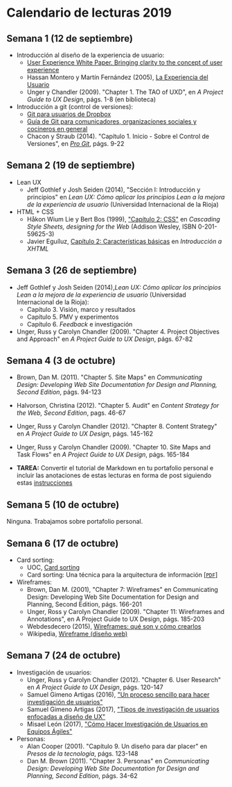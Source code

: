 # Calendario de lecturas 2019

## Semana 1 (12 de septiembre)

- Introducción al diseño de la experiencia de usuario:
    + [User Experience White Paper. Bringing clarity to the concept of user experience](https://www.allaboutux.org/files/UX-WhitePaper.pdf)
    + Hassan Montero y Martín Fernández (2005), [La Experiencia del Usuario](http://www.nosolousabilidad.com/articulos/experiencia_del_usuario.htm)
    + Unger y Chandler (2009). "Chapter 1. The TAO of UXD", en _A Project Guide to UX Design_, págs. 1-8 (en biblioteca)
- Introducción a git (control de versiones):
    + [Git para usuarios de Dropbox](git-para-usuarios-dropbox.html)
    + [Guía de Git para comunicadores, organizaciones sociales y cocineros en general](https://comunicacionabierta.net/2017/02/git-comunicadores-sociales/)
    + Chacon y Straub (2014). "Capítulo 1. Inicio - Sobre el Control de Versiones", en [_Pro Git_](https://git-scm.com/book/es/v2), págs. 9-22

## Semana 2 (19 de septiembre)

- Lean UX
    + Jeff Gothlef y Josh Seiden (2014), "Sección I: Introducción y principios" en _Lean UX: Cómo aplicar los principios Lean a la mejora de la experiencia de usuario_ (Universidad Internacional de la Rioja)
- HTML + CSS
    + Håkon Wium Lie y Bert Bos (1999), ["Capítulo 2: CSS"](http://www.spanish-translator-services.com/espanol/t/CSS.htm) en _Cascading Style Sheets, designing for the Web_ (Addison Wesley, ISBN 0-201-59625-3) 
    + Javier Eguíluz, [Capítulo 2: Características básicas](https://uniwebsidad.com/libros/xhtml/capitulo-2) en _Introducción a XHTML_

## Semana 3 (26 de septiembre)

- Jeff Gothlef y Josh Seiden (2014),_Lean UX: Cómo aplicar los principios Lean a la mejora de la experiencia de usuario_ (Universidad Internacional de la Rioja):
    + Capítulo 3. Visión, marco y resultados
    + Capítulo 5. PMV y experimentos
    + Capítulo 6. _Feedback_ e investigación
- Unger, Russ y Carolyn Chandler (2009). "Chapter 4. Project Objectives and Approach" en _A Project Guide to UX Design_, págs. 67-82

## Semana 4 (3 de octubre)

- Brown, Dan M. (2011). "Chapter 5. Site Maps" en _Communicating Design: Developing Web Site Documentation for Design and Planning, Second Edition_, págs. 94-123
- Halvorson, Christina (2012). "Chapter 5. Audit" en _Content Strategy for the Web, Second Edition_, pags. 46-67
- Unger, Russ y Carolyn Chandler (2012). "Chapter 8. Content Strategy" en _A Project Guide to UX Design_, págs. 145-162
- Unger, Russ y Carolyn Chandler (2009). "Chapter 10. Site Maps and Task Flows" en _A Project Guide to UX Design_, págs. 165-184

- **TAREA:** Convertir el tutorial de Markdown en tu portafolio personal e incluir las anotaciones de estas lecturas en forma de post siguiendo estas [instrucciones](tutorial-to-portfolio)

## Semana 5 (10 de octubre)

Ninguna. Trabajamos sobre portafolio personal.

## Semana 6 (17 de octubre)

- Card sorting:
    + UOC, [Card sorting](http://design-toolkit.recursos.uoc.edu/es/card-sorting/)
    + Card sorting: Una técnica para la arquitectura de información \[[`PDF`](https://alud.deusto.es/mod/resource/view.php?id=560473)\]
- Wireframes: 
    + Brown, Dan M. (2001), "Chapter 7: Wireframes" en Communicating Design: Developing Web Site Documentation for Design and Planning, Second Edition, págs. 166-201
    + Unger, Ross y Carolyn Chandler (2009). "Chapter 11: Wireframes and Annotations", en A Project Guide to UX Design, págs. 185-203
    + Webdesdecero (2015), [Wireframes: qué son y cómo crearlos](https://webdesdecero.com/wireframes-que-son-y-como-crearlos/)
    + Wikipedia, [Wireframe (diseño web)](https://es.wikipedia.org/wiki/Wireframe_(diseño_web))

## Semana 7 (24 de octubre)

- Investigación de usuarios:
    + Unger, Russ y Carolyn Chandler (2012). "Chapter 6. User Research" en _A Project Guide to UX Design_, págs. 120-147
    + Samuel Gimeno Artigas (2016), ["Un proceso sencillo para hacer investigación de usuarios"](https://www.torresburriel.com/weblog/2016/03/22/un-proceso-sencillo-para-hacer-investigacion-de-usuarios/)
    + Samuel Gimeno Artigas (2017), ["Tipos de investigación de usuarios enfocadas a diseño de UX"](https://www.torresburriel.com/weblog/2017/05/24/investigacion-de-usuarios-diseno-de-ux/)
    + Misael León (2017), ["Cómo Hacer Investigación de Usuarios en Equipos Ágiles"](https://sg.com.mx/revista/54/c-mo-hacer-investigaci-n-usuarios-equipos-giles)
- Personas:
    + Alan Cooper (2001). "Capítulo 9. Un diseño para dar placer" en _Presos de la tecnología_, págs. 123-148
    + Dan M. Brown (2011). "Chapter 3. Personas" en _Communicating Design: Developing Web Site Documentation for Design and Planning, Second Edition_, págs. 34-62

<!--
## Semana 8 (31 de octubre)

## Semana 9 (7 de noviembre)

## Semana 10 (14 de noviembre)

## Semana 11 (21 de noviembre)

## Semana 12 (28 de noviembre)

## Semana 13 (5 de diciembre)

## Semana 14 (12 de diciembre)

## Semana 15 (19 de diciembre) ? 
-->

<!-- 
0. Introducción: diseño de la experiencia de usuario y metodologías ágiles de desarrollo
1. Objetivos y enfoque del proyecto
2. Investigación de usuarios
3. Estrategia de contenido
4. Diseño y redacción para la web
5. Wireframes y prototipos
6. Producto Mínimo Viable y experimentos
7. Control de versiones y lenguajes de marcado 
-->